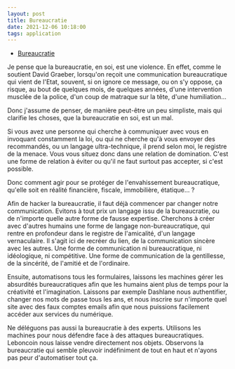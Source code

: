 ```yaml
---
layout: post
title: Bureaucratie
date: 2021-12-06 10:18:00
tags: application
---
```


- [Bureaucratie](https://www.amazon.com/Bureaucratie/dp/2330076142)

Je pense que la bureaucratie, en soi, est une violence. En effet, comme le soutient David Graeber, lorsqu'on reçoit une communication bureaucratique qui vient de l'Etat, souvent, 
si on ignore ce message, ou on s'y oppose, ça risque, au bout de quelques mois, de quelques années, d'une intervention musclée de la police, d'un coup de matraque sur la tête, 
d'une humiliation...

Donc j'assume de penser, de manière peut-être un peu simpliste, mais qui clarifie les choses, que la bureaucratie en soi, est un mal.

Si vous avez une personne qui cherche à communiquer avec vous en invoquant constamment la loi, ou qui ne cherche qu'à vous envoyer des recommandés, ou un langage ultra-technique, il prend 
selon moi, le registre de la menace. Vous vous situez donc dans une relation de domination. C'est une forme de relation à éviter ou qu'il ne faut surtout pas accepter, si c'est possible.

Donc comment agir pour se protéger de l'envahissement bureaucratique, qu'elle soit en réalité financière, fiscale, immobilière, étatique... ? 

Afin de hacker la bureaucratie, il faut déjà commencer par changer notre communication. Evitons à tout prix un langage issu de la bureaucratie, ou de n'importe quelle autre forme de fausse expertise. 
Cherchons à créer avec d'autres humains une forme de langage non-bureaucratique, qui rentre en profondeur dans le registre de l'amicalité, d'un langage vernaculaire. 
Il s'agit ici de recréer du lien, de la communication sincère avec les autres. Une forme de communication ni bureaucratique, ni idéologique, ni compétitive. Une forme de communication de la gentillesse, de la sincérité, 
de l'amitié et de l'ordinaire.

Ensuite, automatisons tous les formulaires, laissons les machines gérer les absurdités bureaucratiques afin que les humains aient plus de temps pour la créativité et l'imagination. Laissons par exemple Dashlane nous authentifier, changer nos mots de passe tous les ans, 
et nous inscrire sur n'importe quel site avec des faux comptes emails afin que nous puissions facilement accéder aux services du numérique.

Ne déléguons pas aussi la bureaucratie à des experts. Utilisons les machines pour nous défendre face à des attaques bureaucratiques. Leboncoin nous laisse vendre directement nos objets. Observons la bureaucratie qui semble pleuvoir indéfiniment de tout 
en haut et n'ayons pas peur d'automatiser tout ça.